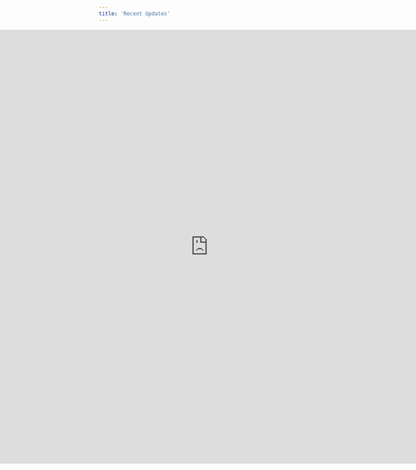 ```yaml
---
title: 'Recent Updates'
---
```


<iframe id="iframe-responsive" style="border: 0;height: 1000px;left: 0;position: absolute;width: 100%;" src="https://announcekit.co/spiff-3d/announcements" frameborder="no"></iframe>